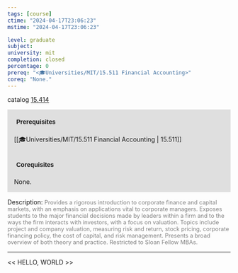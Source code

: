 ```yaml
---
tags: [course]
ctime: "2024-04-17T23:06:23"
mstime: "2024-04-17T23:06:23"

level: graduate
subject: 
university: mit
completion: closed
percentage: 0
prereq: "<🎓Universities/MIT/15.511 Financial Accounting>"
coreq: "None."
---
```


catalog [15.414](http://student.mit.edu/catalog/m15b.html#15.414)

<span style="display: block; padding: 15px; background-color: rgb(100, 100, 100, 0.2);"><font id="m_prereq1143_0" style="display: block; font-family: Arial, sans-serif; font-weight: bold; padding: 5px">Prerequisites</font><br><span id="prereq1143_0">[[🎓Universities/MIT/15.511 Financial Accounting | 15.511]]</span></span>
<span style="display: block; padding: 15px; background-color: rgb(100, 100, 100, 0.2);"><font id="m_coreq1143_0" style="display: block; font-family: Arial, sans-serif; font-weight: bold; padding: 5px">Corequisites</font><br><span id="coreq1143_0">None.</span></span>

<font style="">Description:</font>
<font style="color: grey; font-size: 0.8rem;">Provides a rigorous introduction to corporate finance and capital markets, with an emphasis on applications vital to corporate managers. Exposes students to the major financial decisions made by leaders within a firm and to the ways the firm interacts with investors, with a focus on valuation. Topics include project and company valuation, measuring risk and return, stock pricing, corporate financing policy, the cost of capital, and risk management. Presents a broad overview of both theory and practice. Restricted to Sloan Fellow MBAs.</font>



---

<< HELLO, WORLD >>
